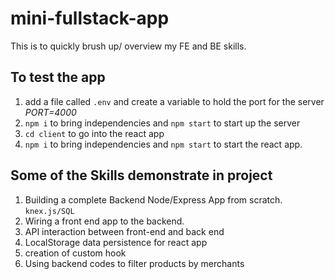 # mini-fullstack-app
This is to quickly brush up/ overview my FE and BE skills. 

## To test the app
1. add a file called `.env` and create a variable to hold the port for the server *PORT=4000*
2. `npm i` to bring independencies and `npm start` to start up the server 
3. `cd client` to go into the react app
4. `npm i` to bring independencies and `npm start` to start the react app.


## Some of the Skills demonstrate in project
1. Building a complete Backend Node/Express App from scratch. `knex.js/SQL`
2. Wiring a front end app to the backend.
3. API interaction between front-end and back end
4. LocalStorage data persistence for react app
5. creation of custom hook
6. Using backend codes to filter products by merchants

